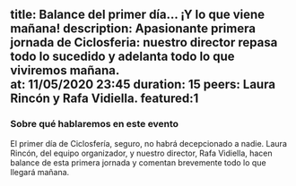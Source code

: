 title: Balance del primer día... ¡Y lo que viene mañana!
description: Apasionante primera jornada de Ciclosferia: nuestro director repasa todo lo sucedido y adelanta todo lo que viviremos mañana.  
at: 11/05/2020 23:45
duration: 15
peers: Laura Rincón y Rafa Vidiella. 
featured:1
----
### Sobre qué hablaremos en este evento

El primer día de Ciclosfería, seguro, no habrá decepcionado a nadie. Laura Rincón, del equipo organizador, y nuestro director, Rafa Vidiella, hacen balance de esta primera jornada y comentan brevemente todo lo que llegará mañana. 
